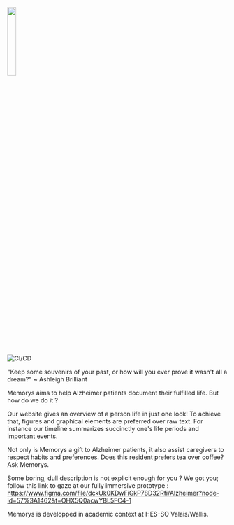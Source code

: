  <img width="20%" src="https://user-images.githubusercontent.com/92582589/221182755-950105b9-76d0-4346-b0bf-de17e74de32c.png">

![CI/CD](https://github.com/benjamin-biollaz/646-2_alzheimer/actions/workflows/ci_on_dev.yml/badge.svg)

"Keep some souvenirs of your past, or how will you ever prove it wasn't all a dream?" ~ Ashleigh Brilliant

Memorys aims to help Alzheimer patients document their fulfilled life. But how do we do it ?

Our website gives an overview of a person life in just one look! To achieve that, figures and graphical elements are preferred over raw text. For instance our timeline  summarizes succinctly one's life periods and important events.

Not only is Memorys a gift to Alzheimer patients, it also assist caregivers to respect habits and preferences. Does this resident prefers tea over coffee? Ask Memorys.

Some boring, dull description is not explicit enough for you ? We got you; follow this link to gaze at our fully immersive prototype : 
https://www.figma.com/file/dckUk0KDwFiGkP78D32Rfi/Alzheimer?node-id=57%3A1462&t=OHX5Q0acwYBL5FC4-1

Memorys is developped in academic context at HES-SO Valais/Wallis.

